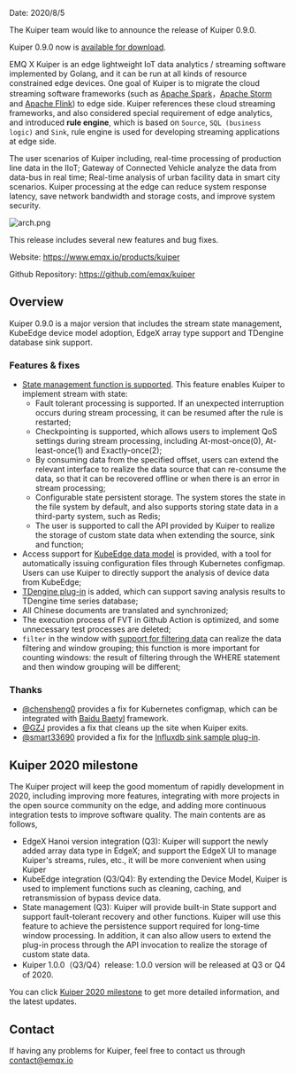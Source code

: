 
Date: 2020/8/5

The Kuiper team would like to announce the release of Kuiper 0.9.0. 

Kuiper 0.9.0 now is [available for download](https://github.com/emqx/kuiper/releases/tag/0.9.0).

EMQ X Kuiper is an edge lightweight IoT data analytics / streaming software implemented by Golang, and it can be run at all kinds of resource constrained edge devices. One goal of Kuiper is to migrate the cloud streaming software frameworks (such as [Apache Spark](https://spark.apache.org/)，[Apache Storm](https://storm.apache.org/) and [Apache Flink](https://flink.apache.org/)) to edge side. Kuiper references these cloud streaming frameworks, and also considered special requirement of edge analytics, and introduced **rule engine**, which is based on `Source`, `SQL (business logic)` and `Sink`, rule engine is used for developing streaming applications at edge side.

The user scenarios of Kuiper including, real-time processing of production line data in the IIoT; Gateway of Connected Vehicle analyze the data from data-bus in real time; Real-time analysis of urban facility data in smart city scenarios. Kuiper processing at the edge can reduce system response latency, save network bandwidth and storage costs, and improve system security.

![arch.png](https://static.emqx.net/images/ee1e8ac493f59310cab642a6948f6af5.png)

This release includes several new features and bug fixes.

Website: <https://www.emqx.io/products/kuiper>

Github Repository: <https://github.com/emqx/kuiper>

## Overview

Kuiper 0.9.0 is a major version that includes the stream state management, KubeEdge device model adoption,  EdgeX array type support and TDengine database sink support.

### Features & fixes

- [State management function is supported](https://github.com/emqx/kuiper/blob/develop/docs/zh_CN/rules/state_and_fault_tolerance.md). This feature enables Kuiper to implement stream with state:
  - Fault tolerant processing is supported. If an unexpected interruption occurs during stream processing, it can be resumed after the rule is restarted;
  - Checkpointing is supported, which allows users to implement QoS settings during stream processing, including At-most-once(0), At-least-once(1) and Exactly-once(2);
  - By consuming data from the specified offset, users can extend the relevant interface to realize the data source that can  re-consume the data, so that it can be recovered offline or when there is an error in stream processing;
  - Configurable state persistent storage. The system stores the state in the file system by default, and also supports storing state data in a third-party system, such as Redis;
  - The user is supported to call the API provided by Kuiper to realize the storage of custom state data when extending the source, sink and function;
- Access support for [KubeEdge data model](https://github.com/emqx/kuiper/blob/develop/docs/en_US/rules/sources/mqtt.md#kubeedgeversion) is provided, with a tool for automatically issuing configuration files through Kubernetes configmap. Users can use Kuiper to directly support the analysis of device data from KubeEdge;
- [TDengine plug-in](https://github.com/emqx/kuiper/blob/master/docs/en_US/plugins/sinks/taos.md) is added, which can support saving analysis results to TDengine time series database;
- All Chinese documents are translated and synchronized;
- The execution process of FVT in Github Action is optimized, and some unnecessary test processes are deleted;
- `filter` in the window with [support for filtering data](https://github.com/emqx/kuiper/blob/cfbdf6503e7e63e0680d038cb06aece0415f91a0/docs/en_US/sqls/windows.md#filter-window-inputs) can realize the data filtering and window grouping; this function is more important for counting windows: the result of filtering through the WHERE statement and then window grouping will be different;

### Thanks

- [@chensheng0](https://github.com/emqx/kuiper/commits?author=chensheng0) provides a fix for Kubernetes configmap, which can be integrated with [Baidu Baetyl](https://github.com/baetyl/baetyl) framework.
- [@GZJ](https://github.com/emqx/kuiper/commits?author=GZJ) provides a fix that cleans up the site when Kuiper exits.
- [@smart33690](https://github.com/smart33690) provided a fix for the [Influxdb sink sample plug-in](https://github.com/emqx/kuiper/blob/master/docs/zh_CN/plugins/sinks/influxdb.md).

## Kuiper 2020 milestone

The Kuiper project will keep the good momentum of rapidly development in 2020, including improving more features, integrating with more projects in the open source community on the edge, and adding more continuous integration tests to improve software quality. The main contents are as follows,

- EdgeX Hanoi version integration (Q3): Kuiper will support the newly added array data type in EdgeX; and support the EdgeX UI to manage Kuiper's streams, rules, etc., it will be more convenient when using Kuiper
- KubeEdge integration (Q3/Q4): By extending the Device Model, Kuiper is used to implement functions such as cleaning, caching, and retransmission of bypass device data. 
- State management (Q3): Kuiper will provide built-in State support and support fault-tolerant recovery and other functions. Kuiper will use this feature to achieve the persistence support required for long-time window processing. In addition, it can also allow users to extend the plug-in process through the API invocation to realize the storage of custom state data.
- Kuiper 1.0.0（Q3/Q4）release: 1.0.0 version will be released at Q3 or Q4 of 2020.

You can click [Kuiper 2020 milestone](https://github.com/emqx/kuiper/projects/1) to get more detailed information, and the latest updates.

## Contact

If having any problems for Kuiper, feel free to contact us through [contact@emqx.io](mailto:contact@emqx.io)

